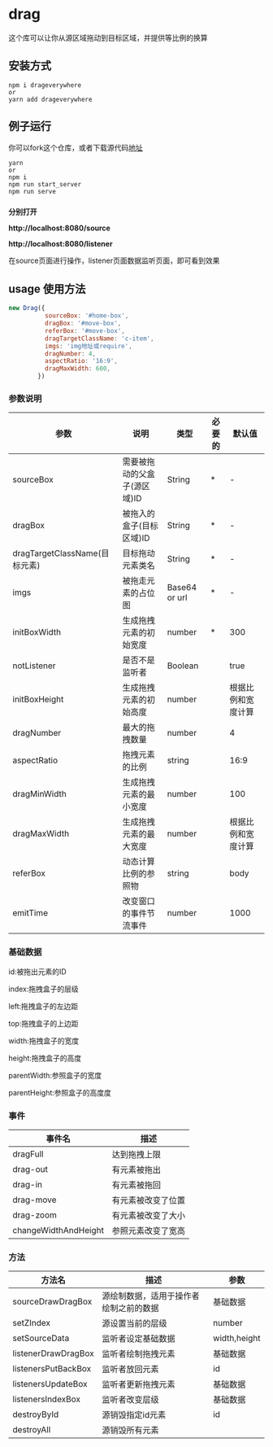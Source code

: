 # drag
这个库可以让你从源区域拖动到目标区域，并提供等比例的换算

## 安装方式

```shell
npm i drageverywhere
or 
yarn add drageverywhere
```

## 例子运行
你可以fork这个仓库，或者下载源代码[地址](https://github.com/sxuan11/drageverywhere.git)
```shell
yarn 
or 
npm i
npm run start_server
npm run serve
```
### 
**分别打开**

**http://localhost:8080/source**

**http://localhost:8080/listener**

在source页面进行操作，listener页面数据监听页面，即可看到效果

## usage 使用方法
```javascript
new Drag({
          sourceBox: '#home-box',
          dragBox: '#move-box',
          referBox: '#move-box',
          dragTargetClassName: 'c-item',
          imgs: 'img地址或require',
          dragNumber: 4,
          aspectRatio: '16:9',
          dragMaxWidth: 600,
        })
```

### 参数说明
| 参数 | 说明 | 类型 | 必要的 | 默认值 |
| --- | --- | --- | --- | --- |
|sourceBox| 需要被拖动的父盒子(源区域)ID | String  | * | - |
|dragBox| 被拖入的盒子(目标区域)ID | String | * | - |
|dragTargetClassName(目标元素)| 目标拖动元素类名 | String | * | - |
|imgs| 被拖走元素的占位图 | Base64 or url | * | - |
|initBoxWidth| 生成拖拽元素的初始宽度 | number | * | 300 |
|notListener| 是否不是监听者 | Boolean |  | true |
|initBoxHeight| 生成拖拽元素的初始高度 | number |  | 根据比例和宽度计算 |
|dragNumber| 最大的拖拽数量 | number |  | 4 |
|aspectRatio| 拖拽元素的比例 | string |  | 16:9 |
|dragMinWidth| 生成拖拽元素的最小宽度 | number |  | 100 |
|dragMaxWidth| 生成拖拽元素的最大宽度 | number |  | 根据比例和宽度计算 |
|referBox| 动态计算比例的参照物 | string |  | body |
|emitTime| 改变窗口的事件节流事件 | number |  | 1000 |

### 基础数据
id:被拖出元素的ID

index:拖拽盒子的层级

left:拖拽盒子的左边距

top:拖拽盒子的上边距

width:拖拽盒子的宽度

height:拖拽盒子的高度

parentWidth:参照盒子的宽度

parentHeight:参照盒子的高度度
### 事件
|事件名|描述|
|---|---|
|dragFull|达到拖拽上限|
|drag-out|有元素被拖出|
|drag-in|有元素被拖回|
|drag-move|有元素被改变了位置|
|drag-zoom|有元素被改变了大小|
|changeWidthAndHeight|参照元素改变了宽高|

### 方法
|方法名|描述|参数|
|---|---|---|
|sourceDrawDragBox|源绘制数据，适用于操作者绘制之前的数据|基础数据|
|setZIndex|源设置当前的层级|number|
|setSourceData|监听者设定基础数据|width,height|
|listenerDrawDragBox|监听者绘制拖拽元素|基础数据|
|listenersPutBackBox|监听者放回元素|id|
|listenersUpdateBox|监听者更新拖拽元素|基础数据|
|listenersIndexBox|监听者改变层级|基础数据|
|destroyById|源销毁指定id元素|id|
|destroyAll|源销毁所有元素||
